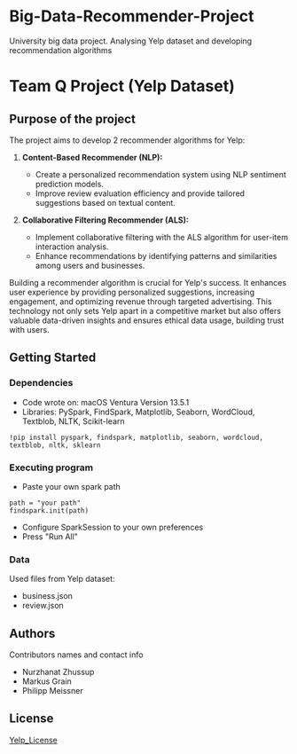# Big-Data-Recommender-Project
University big data project. Analysing Yelp dataset and developing recommendation algorithms

# Team Q Project (Yelp Dataset)

## Purpose of the project

The project aims to develop 2 recommender algorithms for Yelp:

1. **Content-Based Recommender (NLP):**
   - Create a personalized recommendation system using NLP sentiment prediction models.
   - Improve review evaluation efficiency and provide tailored suggestions based on textual content.

2. **Collaborative Filtering Recommender (ALS):**
   - Implement collaborative filtering with the ALS algorithm for user-item interaction analysis.
   - Enhance recommendations by identifying patterns and similarities among users and businesses.


Building a recommender algorithm is crucial for Yelp's success. It enhances user experience by providing personalized suggestions, increasing engagement, and optimizing revenue through targeted advertising. This technology not only sets Yelp apart in a competitive market but also offers valuable data-driven insights and ensures ethical data usage, building trust with users.


## Getting Started

### Dependencies

* Code wrote on: macOS Ventura Version 13.5.1
* Libraries: PySpark, FindSpark, Matplotlib, Seaborn, WordCloud, Textblob, NLTK, Scikit-learn

```
!pip install pyspark, findspark, matplotlib, seaborn, wordcloud, textblob, nltk, sklearn
```


### Executing program

* Paste your own spark path

```
path = "your path"
findspark.init(path)
```

* Configure SparkSession to your own preferences
* Press "Run All"

### Data

Used files from Yelp dataset:

* business.json
* review.json


## Authors

Contributors names and contact info

* Nurzhanat Zhussup
* Markus Grain
* Philipp Meissner


## License

[Yelp_License](https://s3-media0.fl.yelpcdn.com/assets/srv0/engineering_pages/f64cb2d3efcc/assets/vendor/Dataset_User_Agreement.pdf)
